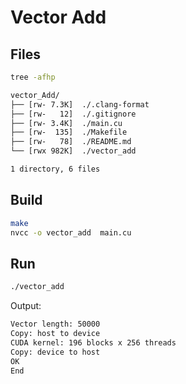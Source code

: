 # Vector Add

## Files

```bash
tree -afhp

vector_Add/
├── [rw- 7.3K]  ./.clang-format
├── [rw-   12]  ./.gitignore
├── [rw- 3.4K]  ./main.cu
├── [rw-  135]  ./Makefile
├── [rw-   78]  ./README.md
└── [rwx 982K]  ./vector_add

1 directory, 6 files
```

## Build

```bash
make
nvcc -o vector_add  main.cu
```

## Run

```bash
./vector_add
```

Output:

```bash
Vector length: 50000
Copy: host to device
CUDA kernel: 196 blocks x 256 threads
Copy: device to host
OK
End
```

